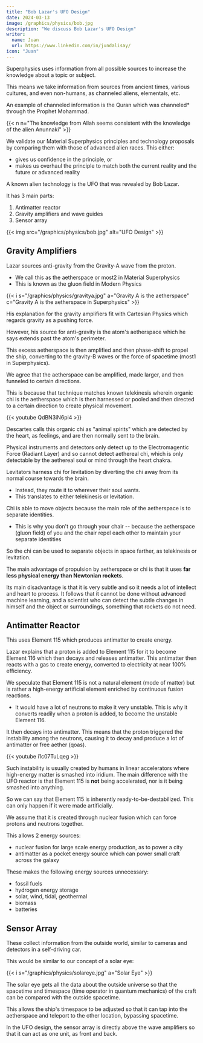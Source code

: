 ```yaml
---
title: "Bob Lazar's UFO Design"
date: 2024-03-13
image: /graphics/physics/bob.jpg
description: "We discuss Bob Lazar's UFO Design"
writer:
  name: Juan
  url: https://www.linkedin.com/in/jundalisay/
icon: "Juan"
---
```



Superphysics uses information from all possible sources to increase the knowledge about a topic or subject. 

This means we take information from sources from ancient times, various cultures, and even non-humans, as channeled aliens, elementals, etc.

An example of channeled information is the Quran which was channeled* through the Prophet Mohammad.    

{{< n n="The knowledge from Allah seems consistent with the knowledge of the alien Anunnaki" >}}

<!-- *Such information can only come from 3 sources: ex-physical beings in spirit form, Elementals, or aliens. Because of Its errors in astrophysics, we speculate that the 'We' in the Quran are an Elemental of a much higher level than Jinns, while Allah is either an alien from Sirius (as the Lord of Sirius) or an oversoul in Sirius. This is solely based on the information provided in the Quran -->
  
We validate our Material Superphysics principles and technology proposals by comparing them with those of advanced alien races. This either:
- gives us confidence in the principle, or
- makes us overhaul the principle to match both the current reality and the future or advanced reality


A known alien technology is the UFO that was revealed by Bob Lazar. 

<!-- oravlH5QoSY -->

It has 3 main parts:

1. Antimatter reactor
2. Gravity amplifiers and wave guides
3. Sensor array


{{< img src="/graphics/physics/bob.jpg" alt="UFO Design" >}}


## Gravity Amplifiers

Lazar sources anti-gravity from the Gravity-A wave from the proton.
- We call this as the aetherspace or most2 in Material Superphysics
- This is known as the gluon field in Modern Physics

{{< i s="/graphics/physics/gravitya.jpg" a="Gravity A is the aetherspace" c="Gravity A is the aetherspace in Superphysics" >}}


His explanation for the gravity amplifiers fit with Cartesian Physics which regards gravity as a pushing force.

However, his source for anti-gravity is the atom's aetherspace which he says extends past the atom's perimeter. 

This excess aetherspace is then amplified and then phase-shift to propel the ship, converting to the gravity-B waves or the force of spacetime (most1 in Superphysics). 

We agree that the aetherspace can be amplified, made larger, and then funneled to certain directions.

This is because that technique matches known telekinesis wherein organic chi is the aetherspace which is then harnessed or pooled and then directed to a certain direction to create physical movement.

{{< youtube QdBN3iN6pi4 >}}


Descartes calls this organic chi as "animal spirits" which are detected by the heart, as feelings, and are then normally sent to the brain.

Physical instruments and detectors only detect up to the Electromagentic Force (Radiant Layer) and so cannot detect aethereal chi, which is only detectable by the aethereal soul or mind through the heart chakra. 

Levitators harness chi for levitation by diverting the chi away from its normal course towards the brain. 
- Instead, they route it to wherever their soul wants.
- This translates to either telekinesis or levitation. 

Chi is able to move objects because the main role of the aetherspace is to separate identities. 
- This is why you don't go through your chair -- because the aetherspace (gluon field) of you and the chair repel each other to maintain your separate identities


So the chi can be used to separate objects in space farther, as telekinesis or levitation.


The main advantage of propulsion by aetherspace or chi is that it uses **far less physical energy than Newtonian rockets**. 

Its main disadvantage is that it is very subtle and so it needs a lot of intellect and heart to process. It follows that it cannot be done without advanced machine learning, and a scientist who can detect the subtle changes in himself and the object or surroundings, something that rockets do not need. 

<!-- However, our preferred theoretical way is to source the aetherspace from the electrons instead of the proton, as kind of aether-force field which then manipulates most1.

Manipulating the force of spacetime uses energy. But the use of energy in Superphysics and Lazar's mechanics is much less than in Newtonian-Einstein Physics. 

The low energy use is evident in the people who can levitate using their chakras. They do not need a lot of energy, nor feel exhausted after levitating.   -->


## Antimatter Reactor

This uses Element 115 which produces antimatter to create energy. 

Lazar explains that a proton is added to Element 115 for it to become Element 116 which then decays and releases antimatter. This antimatter then reacts with a gas to create energy, converted to electricity at near 100% efficiency. 

We speculate that Element 115 is not a natural element (mode of matter) but is rather a high-energy artificial element enriched by continuous fusion reactions. 
- It would have a lot of neutrons to make it very unstable. This is why it converts readily when a proton is added, to become the unstable Element 116.

It then decays into antimatter. This means that the proton triggered the instability among the neutrons, causing it to decay and produce a lot of antimatter or free aether (qoas).

{{< youtube i1c07TuLqeg >}}

 <!-- instead of cancelling the gluon bonds.  -->

Such instability is usually created by humans in linear accelerators where high-energy matter is smashed into iridium. The main difference with the UFO reactor is that Element 115 is **not** being accelerated, nor is it being smashed into anything.

So we can say that Element 115 is inherently ready-to-be-destabilized. This can only happen if it were made artificially.

We assume that it is created through nuclear fusion which can force protons and neutrons together. 

This allows 2 energy sources:
- nuclear fusion for large scale energy production, as to power a city
- antimatter as a pocket energy source which can power small craft across the galaxy

These makes the following energy sources unnecessary:
- fossil fuels
- hydrogen energy storage
- solar, wind, tidal, geothermal
- biomass
- batteries 


## Sensor Array

These collect information from the outside world, similar to cameras and detectors in a self-driving car. 

This would be similar to our concept of a solar eye:

{{< i s="/graphics/physics/solareye.jpg" a="Solar Eye" >}}

The solar eye gets all the data about the outside universe so that the spacetime and timespace (time operator in quantum mechanics) of the craft can be compared with the outside spacetime. 

This allows the ship's timespace to be adjusted so that it can tap into the aetherspace and teleport to the other location, bypassing spacetime. 

In the UFO design, the sensor array is directly above the wave amplifiers so that it can act as one unit, as front and back. 

